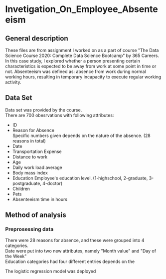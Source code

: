 # Invetigation_On_Employee_Absenteeism
## General description
These files are from assignment I worked on as a part of course "The Data Science Course 2020: Complete Data Science Bootcamp" by 365 Careers.
In this case study, I explored whether a person presenting certain characteristics is expected to be away from work at some point in time or not.
Absenteeism was defined as: absence from work during normal working hours, resulting in temporary incapacity to execute regular working activity.

## Data Set
Data set was provided by the course. \
There are 700 obesrvations with following attributes:

- ID
- Reason for Absence  
Specific numbers given depends on the nature of the absence.  (28 reasons in total)
- Date
- Transportation Expense
- Distance to work
- Age
- Daily work load average
- Body mass index
- Education
Employee's education level.  (1-highschool, 2-graduate, 3-postgraduate, 4-doctor)
- Children
- Pets
- Absenteeism time in hours

## Method of analysis
### Preprosessing data
There were 28 reasons for absence, and these were grouped into 4 categories. \
Date were put into two new attributes, namely "Month value" and "Day of the Week" \
Education categories had four different entries depends on the


The logistic regression model was deployed
